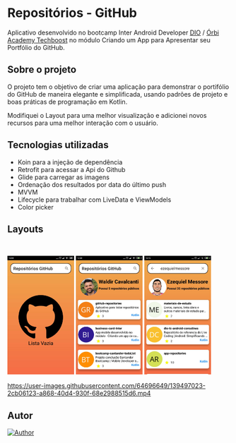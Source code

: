 # Repositórios - GitHub

Aplicativo desenvolvido no bootcamp Inter Android Developer [DIO](https://digitalinnovation.one/) / [Órbi Academy Techboost](https://digitalinnovation.one/tech-boost) no módulo
Criando um App para Apresentar seu Portfólio do GitHub. 

## Sobre o projeto

O projeto tem o objetivo de criar uma aplicação para demonstrar o portifólio do GitHub de maneira elegante e simplificada, usando padrões de projeto e
boas práticas de programação em Kotlin.

Modifiquei o Layout para uma melhor visualização e adicionei novos recursos para uma melhor interação com o usuário.


## Tecnologias utilizadas
- Koin para a injeção de dependência </br>
- Retrofit para acessar a Api do Github </br>
- Glide para carregar as imagens </br>
- Ordenação dos resultados por data do último push </br>
- MVVM </br>
- Lifecycle para trabalhar com LiveData e ViewModels</br>
- Color picker </br>

    
## Layouts
<br>
  <p align="left">

<img alt="no tasks"
            src="https://github.com/waldircavalcanti/gitHub-repositories/blob/master/Screenshot_1.jpg" width="30%"
            title="no tasks">
  <img alt="create task"
            src="https://github.com/waldircavalcanti/gitHub-repositories/blob/master/Screenshot_2.jpg" width="30%"
            title="create task">
  <img alt="all tasks"
            src="https://github.com/waldircavalcanti/gitHub-repositories/blob/master/Screenshot_3.jpg" width="30%"
            title="all tasks">

        




https://user-images.githubusercontent.com/64696649/139497023-2cb06123-a868-40d4-930f-68e2988515d6.mp4






## Autor
[![Author](https://img.shields.io/static/v1?label=@author&message=Waldir%20Cavalcanti&color=important)](https://github.com/waldircavalcanti)
